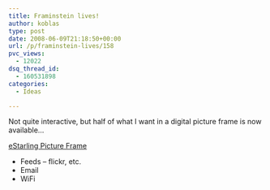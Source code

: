 ```yaml
---
title: Framinstein lives!
author: koblas
type: post
date: 2008-06-09T21:18:50+00:00
url: /p/framinstein-lives/158
pvc_views:
  - 12022
dsq_thread_id:
  - 160531898
categories:
  - Ideas

---
```

Not quite interactive, but half of what I want in a digital picture frame is now available&#8230;

[eStarling Picture Frame][1]

  * Feeds &#8211; flickr, etc.
  * Email
  * WiFi

 [1]: http://www.estarling.com/
